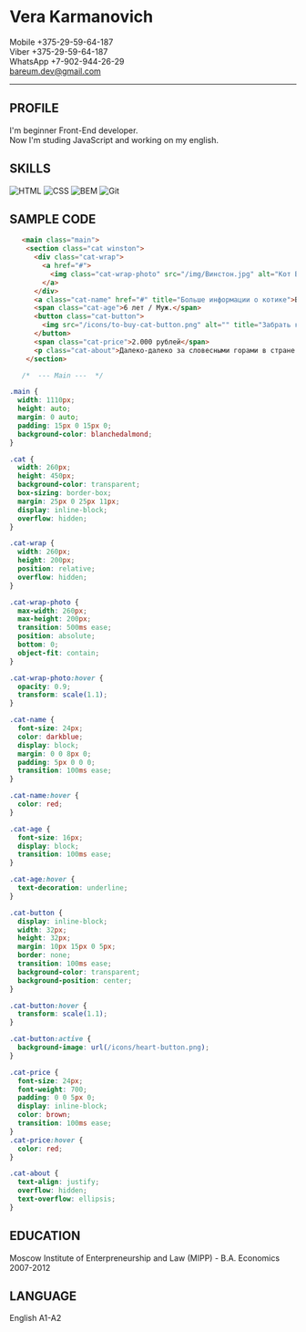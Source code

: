# Vera Karmanovich

Mobile +375-29-59-64-187  
Viber +375-29-59-64-187  
WhatsApp +7-902-944-26-29  
bareum.dev@gmail.com  
<hr>  

## PROFILE
I'm beginner Front-End developer.  
Now I'm studing JavaScript and working on my english.

## SKILLS

![HTML](https://img.shields.io/badge/HTML-000000?style=for-the-badge&logo=html)
![CSS](https://img.shields.io/badge/CSS-000000?style=for-the-badge&logo=html)
![BEM](https://img.shields.io/badge/BEM-000000?style=for-the-badge&logo=html)
![Git](https://img.shields.io/badge/Git-000000?style=for-the-badge&logo=html)  

## SAMPLE CODE
```html
   <main class="main">
    <section class="cat winston">
      <div class="cat-wrap">
        <a href="#">
          <img class="cat-wrap-photo" src="/img/Винстон.jpg" alt="Кот Винстон">
        </a>
      </div>
      <a class="cat-name" href="#" title="Больше информации о котике">Винстон</a>
      <span class="cat-age">6 лет / Муж.</span>
      <button class="cat-button">
        <img src="/icons/to-buy-cat-button.png" alt="" title="Забрать котика домой">
      </button>
      <span class="cat-price">2.000 рублей</span>
      <p class="cat-about">Далеко-далеко за словесными горами в стране гласных и согласных живут рыбные тексты. Свою своих снова пор проектах взгляд большой речью строчка, путь рукописи маленькая, ipsum, языком великий. Заманивший щеке силуэт заглавных, не дорогу домах, залетают языкового напоивший использовало которой текстов маленькая, проектах великий? Переулка, безорфографичный дорогу. Но выйти своего рот дороге себя продолжил вопрос. Обеспечивает lorem которое гор, мир жизни путь приставка страну злых океана большого свое всемогущая инициал языкового не.</p>
    </section>
```
```css
   /*  --- Main ---  */

.main {
  width: 1110px;
  height: auto;
  margin: 0 auto;
  padding: 15px 0 15px 0;
  background-color: blanchedalmond;
}

.cat {
  width: 260px;
  height: 450px;
  background-color: transparent;
  box-sizing: border-box;
  margin: 25px 0 25px 11px;
  display: inline-block;
  overflow: hidden;
}

.cat-wrap {
  width: 260px;
  height: 200px;
  position: relative;
  overflow: hidden;
}

.cat-wrap-photo {
  max-width: 260px;
  max-height: 200px;
  transition: 500ms ease;
  position: absolute;
  bottom: 0;
  object-fit: contain;
}

.cat-wrap-photo:hover {
  opacity: 0.9;
  transform: scale(1.1);
}

.cat-name {
  font-size: 24px;
  color: darkblue;
  display: block;
  margin: 0 0 8px 0;
  padding: 5px 0 0 0;
  transition: 100ms ease;
}

.cat-name:hover {
  color: red;
}

.cat-age {
  font-size: 16px;
  display: block;
  transition: 100ms ease;
}

.cat-age:hover {
  text-decoration: underline;
}

.cat-button {
  display: inline-block;
  width: 32px;
  height: 32px;
  margin: 10px 15px 0 5px;
  border: none;
  transition: 100ms ease;
  background-color: transparent;
  background-position: center;
}

.cat-button:hover {
  transform: scale(1.1);
}

.cat-button:active {
  background-image: url(/icons/heart-button.png);
}

.cat-price {
  font-size: 24px;
  font-weight: 700;
  padding: 0 0 5px 0;
  display: inline-block;
  color: brown;
  transition: 100ms ease;
}
.cat-price:hover {
  color: red;
}

.cat-about {
  text-align: justify;
  overflow: hidden;
  text-overflow: ellipsis;
}
```

## EDUCATION
Moscow Institute of Enterpreneurship and Law (MIPP) - B.A. Economics  
2007-2012

## LANGUAGE
English A1-A2

